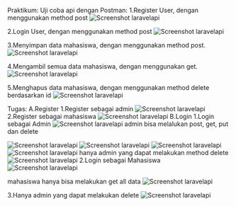 Praktikum:
Uji coba api dengan Postman:
1.Register User, dengan menggunakan method post
![Screenshot laravelapi](assets/register_user.png)

2.Login User, dengan menggunakan method post
![Screenshot laravelapi](assets/login_user.png)


3.Menyimpan data mahasiswa, dengan menggunakan method post.
![Screenshot laravelapi](assets/post_mahasiswa.png)

4.Mengambil semua data mahasiswa, dengan menggunakan get.
![Screenshot laravelapi](assets/get_mahasiswa.png)


5.Menghapus data mahasiswa, dengan menggunakan method delete berdasarkan id
![Screenshot laravelapi](assets/delete_mahasiswa.png)

Tugas:
A.Register
1.Register sebagai admin
![Screenshot laravelapi](assets/registeradmin.png)
2.Register sebagai mahasiswa
![Screenshot laravelapi](assets/registermahasiswa.png)
B.Login
1.Login sebagai Admin
![Screenshot laravelapi](assets/loginadmin.png)
admin bisa melalukan post, get, put dan delete

![Screenshot laravelapi](assets/postadmin.png)
![Screenshot laravelapi](assets/postadmin1.png)
![Screenshot laravelapi](assets/getadmin.png)
![Screenshot laravelapi](assets/updateadmin.png)
hanya admin yang dapat melakukan method delete
![Screenshot laravelapi](assets/deleteadmin.png)
2.Login sebagai Mahasiswa
![Screenshot laravelapi](assets/loginmahasiswa.png)

mahasiswa hanya bisa melakukan get all data
![Screenshot laravelapi](assets/getadmin.png)

3.Hanya admin yang dapat melakukan delete
![Screenshot laravelapi](assets/deletemahasiswa1.png)